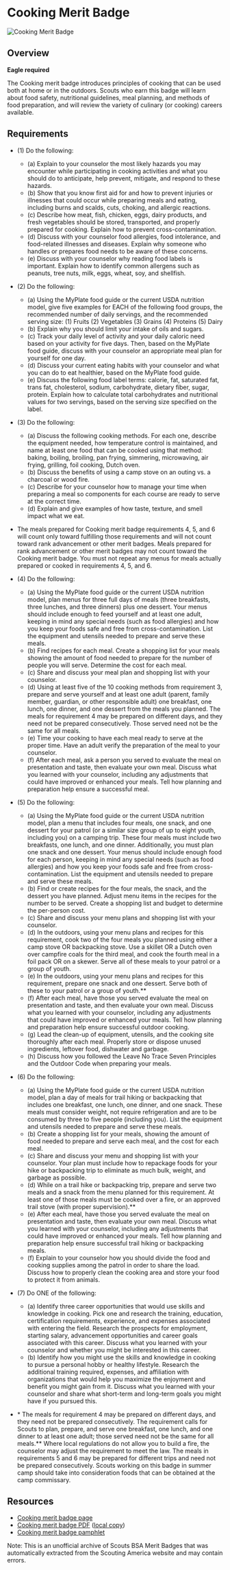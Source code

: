 

# Cooking Merit Badge

![Cooking Merit Badge](images/cooking-merit-badge.jpg)

## Overview

**Eagle required**

The Cooking merit badge introduces principles of cooking that can be used both at home or in the outdoors. Scouts who earn this badge will learn about food safety, nutritional guidelines, meal planning, and methods of food preparation, and will review the variety of culinary (or cooking) careers available.

## Requirements

* (1) Do the following:
    * (a) Explain to your counselor the most likely hazards you may encounter while participating in cooking activities and what you should do to anticipate, help prevent, mitigate, and respond to these hazards.
    * (b) Show that you know first aid for and how to prevent injuries or illnesses that could occur while preparing meals and eating, including burns and scalds, cuts, choking, and allergic reactions.
    * (c) Describe how meat, fish, chicken, eggs, dairy products, and fresh vegetables should be stored, transported, and properly prepared for cooking. Explain how to prevent cross-contamination.
    * (d) Discuss with your counselor food allergies, food intolerance, and food-related illnesses and diseases. Explain why someone who handles or prepares food needs to be aware of these concerns.
    * (e) Discuss with your counselor why reading food labels is important. Explain how to identify common allergens such as peanuts, tree nuts, milk, eggs, wheat, soy, and shellfish.


* (2) Do the following:
    * (a) Using the MyPlate food guide or the current USDA nutrition model, give five examples for EACH of the following food groups, the recommended number of daily servings, and the recommended serving size:  (1) Fruits (2) Vegetables (3) Grains (4) Proteins (5) Dairy
    * (b) Explain why you should limit your intake of oils and sugars.
    * (c) Track your daily level of activity and your daily caloric need based on your activity for five days. Then, based on the MyPlate food guide, discuss with your counselor an appropriate meal plan for yourself for one day.
    * (d) Discuss your current eating habits with your counselor and what you can do to eat healthier, based on the MyPlate food guide.
    * (e) Discuss the following food label terms: calorie, fat, saturated fat, trans fat, cholesterol, sodium, carbohydrate, dietary fiber, sugar, protein. Explain how to calculate total carbohydrates and nutritional values for two servings, based on the serving size specified on the label.


* (3) Do the following:
    * (a) Discuss the following cooking methods. For each one, describe the equipment needed, how temperature control is maintained, and name at least one food that can be cooked using that method: baking, boiling, broiling, pan frying, simmering, microwaving, air frying, grilling, foil cooking, Dutch oven.
    * (b) Discuss the benefits of using a camp stove on an outing vs. a charcoal or wood fire.
    * (c) Describe for your counselor how to manage your time when preparing a meal so components for each course are ready to serve at the correct time.
    * (d) Explain and give examples of how taste, texture, and smell impact what we eat.


* The meals prepared for Cooking merit badge requirements 4, 5, and 6 will count only toward fulfilling those requirements and will not count toward rank advancement or other merit badges. Meals prepared for rank advancement or other merit badges may not count toward the Cooking merit badge. You must not repeat any menus for meals actually prepared or cooked in requirements 4, 5, and 6.
* (4) Do the following:
    * (a) Using the MyPlate food guide or the current USDA nutrition model, plan menus for three full days of meals (three breakfasts, three lunches, and three dinners) plus one dessert. Your menus should include enough to feed yourself and at least one adult, keeping in mind any special needs (such as food allergies) and how you keep your foods safe and free from cross-contamination. List the equipment and utensils needed to prepare and serve these meals.
    * (b) Find recipes for each meal. Create a shopping list for your meals showing the amount of food needed to prepare for the number of people you will serve. Determine the cost for each meal.
    * (c) Share and discuss your meal plan and shopping list with your counselor.
    * (d) Using at least five of the 10 cooking methods from requirement 3, prepare and serve yourself and at least one adult (parent, family member, guardian, or other responsible adult) one breakfast, one lunch, one dinner, and one dessert from the meals you planned. The meals for requirement 4 may be prepared on different days, and they need not be prepared consecutively. Those served need not be the same for all meals.
    * (e) Time your cooking to have each meal ready to serve at the proper time. Have an adult verify the preparation of the meal to your counselor.
    * (f) After each meal, ask a person you served to evaluate the meal on presentation and taste, then evaluate your own meal. Discuss what you learned with your counselor, including any adjustments that could have improved or enhanced your meals. Tell how planning and preparation help ensure a successful meal.


* (5) Do the following:
    * (a) Using the MyPlate food guide or the current USDA nutrition model, plan a menu that includes four meals, one snack, and one dessert for your patrol (or a similar size group of up to eight youth, including you) on a camping trip. These four meals must include two breakfasts, one lunch, and one dinner. Additionally, you must plan one snack and one dessert. Your menus should include enough food for each person, keeping in mind any special needs (such as food allergies) and how you keep your foods safe and free from cross-contamination. List the equipment and utensils needed to prepare and serve these meals.
    * (b) Find or create recipes for the four meals, the snack, and the dessert you have planned. Adjust menu items in the recipes for the number to be served. Create a shopping list and budget to determine the per-person cost.
    * (c) Share and discuss your menu plans and shopping list with your counselor.
    * (d) In the outdoors, using your menu plans and recipes for this requirement, cook two of the four meals you planned using either a camp stove OR backpacking stove. Use a skillet OR a Dutch oven over campfire coals for the third meal, and cook the fourth meal in a foil pack OR on a skewer. Serve all of these meals to your patrol or a group of youth.
    * (e) In the outdoors, using your menu plans and recipes for this requirement, prepare one snack and one dessert. Serve both of these to your patrol or a group of youth.**
    * (f) After each meal, have those you served evaluate the meal on presentation and taste, and then evaluate your own meal. Discuss what you learned with your counselor, including any adjustments that could have improved or enhanced your meals. Tell how planning and preparation help ensure successful outdoor cooking.
    * (g) Lead the clean-up of equipment, utensils, and the cooking site thoroughly after each meal. Properly store or dispose unused ingredients, leftover food, dishwater and garbage.
    * (h) Discuss how you followed the Leave No Trace Seven Principles and the Outdoor Code when preparing your meals.


* (6) Do the following:
    * (a) Using the MyPlate food guide or the current USDA nutrition model, plan a day of meals for trail hiking or backpacking that includes one breakfast, one lunch, one dinner, and one snack. These meals must consider weight, not require refrigeration and are to be consumed by three to five people (including you). List the equipment and utensils needed to prepare and serve these meals.
    * (b) Create a shopping list for your meals, showing the amount of food needed to prepare and serve each meal, and the cost for each meal.
    * (c) Share and discuss your menu and shopping list with your counselor. Your plan must include how to repackage foods for your hike or backpacking trip to eliminate as much bulk, weight, and garbage as possible.
    * (d) While on a trail hike or backpacking trip, prepare and serve two meals and a snack from the menu planned for this requirement. At least one of those meals must be cooked over a fire, or an approved trail stove (with proper supervision).**
    * (e) After each meal, have those you served evaluate the meal on presentation and taste, then evaluate your own meal. Discuss what you learned with your counselor, including any adjustments that could have improved or enhanced your meals. Tell how planning and preparation help ensure successful trail hiking or backpacking meals.
    * (f) Explain to your counselor how you should divide the food and cooking supplies among the patrol in order to share the load. Discuss how to properly clean the cooking area and store your food to protect it from animals.


* (7) Do ONE of the following:
    * (a) Identify three career opportunities that would use skills and knowledge in cooking. Pick one and research the training, education, certification requirements, experience, and expenses associated with entering the field. Research the prospects for employment, starting salary, advancement opportunities and career goals associated with this career. Discuss what you learned with your counselor and whether you might be interested in this career.
    * (b) Identify how you might use the skills and knowledge in cooking to pursue a personal hobby or healthy lifestyle. Research the additional training required, expenses, and affiliation with organizations that would help you maximize the enjoyment and benefit you might gain from it. Discuss what you learned with your counselor and share what short-term and long-term goals you might have if you pursued this.


* \* The meals for requirement 4 may be prepared on different days, and they need not be prepared consecutively.  The requirement calls for Scouts to plan, prepare, and serve one breakfast, one lunch, and one dinner to at least one adult; those served need not be the same for all meals.** Where local regulations do not allow you to build a fire, the counselor may adjust the requirement to meet the  law. The meals in requirements 5 and 6 may be prepared for different trips and need not be prepared consecutively. Scouts working on this badge in summer camp should take into consideration foods that can be obtained at the  camp commissary.


## Resources

- [Cooking merit badge page](https://www.scouting.org/merit-badges/cooking/)
- [Cooking merit badge PDF](https://filestore.scouting.org/filestore/Merit_Badge_ReqandRes/Pamphlets/Cooking_2023.pdf) ([local copy](files/cooking-merit-badge.pdf))
- [Cooking merit badge pamphlet](https://www.scoutshop.org/bsa-cooking-merit-badge-pamphlet-es-boy-scouts-of-america-660397.html)

Note: This is an unofficial archive of Scouts BSA Merit Badges that was automatically extracted from the Scouting America website and may contain errors.